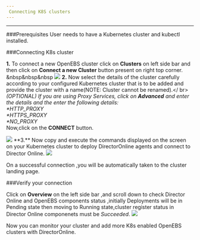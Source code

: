 ```yaml
---
 Connecting K8S clusters
---
```


------


###Prerequisites
User needs to have a Kubernetes cluster and kubectl installed. 

###Connecting K8s cluster

**1.** To connect a new OpenEBS cluster click on **Clusters** on left side bar and then click on                **Connect a new Cluster** button present on right top corner.
      &nbsp&nbsp&nbsp <img src="/home/anupriya/mayadata-docs/docs/assets/product/CreateCluster.png"  style="width:600px margin-left:20px;">
**2.** Now select the details of the cluster carefully according to your configured Kubernetes cluster          that is to be added and provide the cluster with a name(NOTE: Cluster cannot be renamed).</ br>   
        _(OPTIONAL)_
        _If you are using Proxy Services, click on **Advanced** and enter the details and the enter the   following details:_</br>
        _*HTTP_PROXY_</br>
        _*HTTPS_PROXY_</br>
       _*NO_PROXY_ </br>
        Now,click on the **CONNECT** button.

  <img src="/home/anupriya/mayadata-docs/docs/assets/product/ClusterConnect.png"  style="width:600px margin-left:20px;">
**3.** Now copy and execute the commands displayed on the screen on your Kubernetes cluster to deploy          DirectorOnline agents and connect to Director Online.
       <img src="/home/anupriya/mayadata-docs/docs/assets/product/Connection.png"  style="width:600px margin-left:20px;">
   
  On a successful connection ,you will be automatically taken to the cluster landing page.

###Verify your connection

Click on **Overview** on the left side bar ,and scroll down to check  Director Online and OpenEBS components status ,initially Deployments will be in Pending state then moving to Running state,cluster register status in Director Online componenets must be *Succeeded*.
<img src="/home/anupriya/mayadata-docs/docs/assets/product/verify_setup.png"  style="width:600px margin-left:20px;">


Now you can monitor your cluster and add more K8s enabled OpenEBS clusters with DirectorOnline.


